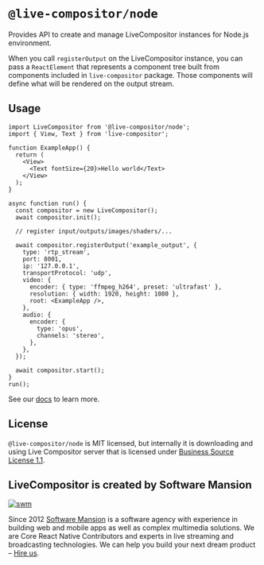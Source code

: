 # `@live-compositor/node`

Provides API to create and manage LiveCompositor instances for Node.js environment.

When you call `registerOutput` on the LiveCompositor instance, you can pass a `ReactElement` that represents a component tree built from components included in `live-compositor` package. Those components will define what will be rendered on the output stream.

## Usage

```tsx
import LiveCompositor from '@live-compositor/node';
import { View, Text } from 'live-compositor';

function ExampleApp() {
  return (
    <View>
      <Text fontSize={20}>Hello world</Text>
    </View>
  );
}

async function run() {
  const compositor = new LiveCompositor();
  await compositor.init();

  // register input/outputs/images/shaders/...

  await compositor.registerOutput('example_output', {
    type: 'rtp_stream',
    port: 8001,
    ip: '127.0.0.1',
    transportProtocol: 'udp',
    video: {
      encoder: { type: 'ffmpeg_h264', preset: 'ultrafast' },
      resolution: { width: 1920, height: 1080 },
      root: <ExampleApp />,
    },
    audio: {
      encoder: {
        type: 'opus',
        channels: 'stereo',
      },
    },
  });

  await compositor.start();
}
run();
```

See our [docs](https://compositor.live/docs) to learn more.

## License

`@live-compositor/node` is MIT licensed, but internally it is downloading and using Live Compositor server that is licensed
under [Business Source License 1.1](https://github.com/software-mansion/live-compositor/blob/master/LICENSE).

## LiveCompositor is created by Software Mansion

[![swm](https://logo.swmansion.com/logo?color=white&variant=desktop&width=150&tag=live-compositor-github 'Software Mansion')](https://swmansion.com)

Since 2012 [Software Mansion](https://swmansion.com) is a software agency with experience in building web and mobile apps as well as complex multimedia solutions. We are Core React Native Contributors and experts in live streaming and broadcasting technologies. We can help you build your next dream product – [Hire us](https://swmansion.com/contact/projects?utm_source=live-compositor&utm_medium=readme).

